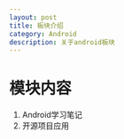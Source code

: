 ```yaml
---
layout: post
title: 板块介绍
category: Android
description: 关于android板块
---
```


#	模块内容
1.	Android学习笔记
2.	开源项目应用
